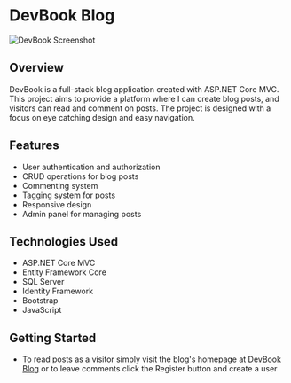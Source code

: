 # DevBook Blog

![DevBook Screenshot](https://github.com/user-attachments/assets/1620dde7-07bc-407e-8e7b-49afc8a03ae5)

## Overview
DevBook is a full-stack blog application created with ASP.NET Core MVC. This project aims to provide a platform where I can create blog posts, and visitors can read and comment on posts. The project is designed with a focus on eye catching design and easy navigation.

## Features
- User authentication and authorization
- CRUD operations for blog posts
- Commenting system
- Tagging system for posts
- Responsive design
- Admin panel for managing posts

## Technologies Used
- ASP.NET Core MVC
- Entity Framework Core
- SQL Server
- Identity Framework
- Bootstrap
- JavaScript

## Getting Started
- To read posts as a visitor simply visit the blog's homepage at [DevBook Blog](https://devbook.azurewebsites.net) or to leave comments click the Register button and create a user
